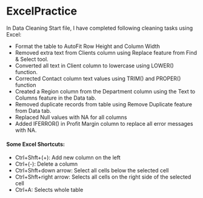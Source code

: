 # ExcelPractice

In Data Cleaning Start file, I have completed following cleaning tasks using Excel:

- Format the table to AutoFit Row Height and Column Width
- Removed extra text from Clients column using Replace feature from Find & Select tool.
- Converted all text in Client column to lowercase using LOWER() function.
- Corrected Contact column text values using TRIM() and PROPER() function
- Created a Region column from the Department column using the Text to Columns feature in the Data tab.
- Removed duplicate records from table using Remove Duplicate feature from Data tab.
- Replaced Null values with NA for all columns
- Added IFERROR() in Profit Margin column to replace all error messages with NA.


#### Some Excel Shortcuts:

- Ctrl+Shft+(+): Add new column on the left
- Ctrl+(-): Delete a column
- Ctrl+Shft+down arrow: Select all cells below the selected cell
- Ctrl+Shft+right arrow: Selects all cells on the right side of the selected cell
- Ctrl+A: Selects whole table
